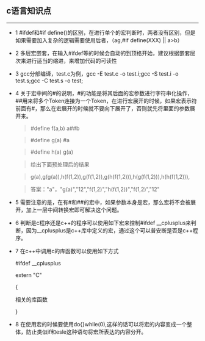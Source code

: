 ## c语言知识点

***

  * 1 #ifdef和#if define()的区别，在进行单个的宏判断时，两者没有区别，但是如果需要加入复杂的逻辑需要使用后者，（ag,#if define(XXX) || a>b）

  * 2 多层宏嵌套，在输入#ifdef等的时候会自动的到顶格开始，建议根据嵌套层次来进行适当的缩进，来增加代码的可读性

  * 3 gcc分部编译，test.c为例，gcc -E test.c -o test.i;gcc -S test.i -o test.s;gcc -C test.s -o test;

  * 4 关于宏中间的#的说明，#的功能是将其后面的宏参数进行字符串化操作，##用来将多个Token连接为一个Token，在进行宏展开的时候，如果宏表示符前面有#，那么在宏展开的时候就不要向下展开了，否则就先将里面的参数展开来。

    > \#define f(a,b) a##b

    > \#define g(a) #a

    > \#define h(a) g(a)

    > 给出下面预处理后的结果

    > g(a),g(g(a)),h(f(1,2)),g(f(1,2)),g(h(f(1,2))),h(g(f(1,2))),h(h(f(1,2))),

    >答案："a"，"g(a)","12","f(1,2)","h(f(1,2))","f(1,2)","12"

 * 5 需要注意的是，在有#和##的宏中，如果参数本身是宏，那么宏将不会被展开，加上一层中间转换宏即可解决这个问题。

 * 6 判断是c程序还是c++的程序可以使用如下宏来控制#ifdef __cplusplus来判断，因为__cplusplus是c++库中定义的宏，通过这个可以普安断是否是c++程序。

 * 7 在c++中调用c的库函数可以使用如下方式

     #ifdef __cplusplus

     extern   "C"

     {

     相关的库函数

     }

 * 8 在使用宏的时候要使用do{}while(0),这样的话可以将宏的内容变成一个整体，防止类似if和esle这种语句将宏所表达的内容分开。
    